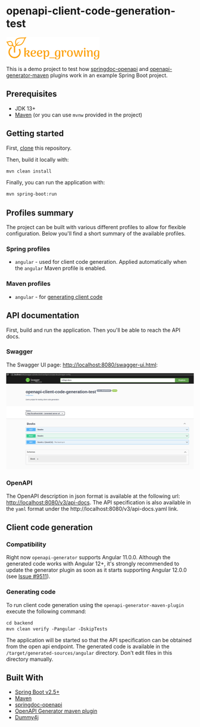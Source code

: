# openapi-client-code-generation-test

[![keep_growing logo](readme-images/logo_250x60.png)](https://keepgrowing.in/)

This is a demo project to test how [springdoc-openapi](https://github.com/springdoc/springdoc-openapi) and 
[openapi-generator-maven](https://openapi-generator.tech/docs/plugins#maven) plugins work in an example Spring Boot project.

## Prerequisites

* JDK 13+
* [Maven](https://maven.apache.org/) (or you can use `mvnw` provided in the project)

## Getting started

First, [clone](https://docs.github.com/en/github/creating-cloning-and-archiving-repositories/cloning-a-repository-from-github/cloning-a-repository) this repository.

Then, build it locally with:
```bash
mvn clean install
```

Finally, you can run the application with:

```bash
mvn spring-boot:run
```

## Profiles summary

The project can be built with various different profiles to allow for flexible configuration. Below you'll find a short summary of the available profiles.

### Spring profiles

* `angular` - used for client code generation. Applied automatically when the `angular` Maven profile is enabled.

### Maven profiles

* `angular` - for [generating client code](https://codesoapbox.dev/generate-client-code-from-spring-boot-using-maven/)

## API documentation

First, build and run the application. Then you'll be able to reach the API docs.

### Swagger

The Swagger UI page: [http://localhost:8080/swagger-ui.html](http://localhost:8080/swagger-ui.html):

![swagger screenshot](readme-images/swagger-screenshot.png)

### OpenAPI

The OpenAPI description in json format is available at the following url: [http://localhost:8080/v3/api-docs](http://localhost:8080/v3/api-docs). 
The API specification is also available in the `yaml` format under the http://localhost:8080/v3/api-docs.yaml link.

## Client code generation

### Compatibility

Right now `openapi-generator` supports Angular 11.0.0. 
Although the generated code works with Angular 12+, it's strongly recommended to update the generator plugin as soon as 
it starts supporting Angular 12.0.0 (see [Issue #9511](https://github.com/OpenAPITools/openapi-generator/issues/9511)).

### Generating code

To run client code generation using the `openapi-generator-maven-plugin` execute the following command:

```shell
cd backend
mvn clean verify -Pangular -DskipTests
```

The application will be started so that the API specification can be obtained from the open api endpoint. 
The generated code is available in the `/target/generated-sources/angular` directory. 
Don't edit files in this directory manually.

## Built With

* [Spring Boot v2.5+](https://spring.io/projects/spring-boot)
* [Maven](https://maven.apache.org/)
* [springdoc-openapi](https://springdoc.org/)
* [OpenAPI Generator maven plugin](https://mvnrepository.com/artifact/org.openapitools/openapi-generator-maven-plugin)
* [Dummy4j](https://daniel-frak.github.io/dummy4j/)
